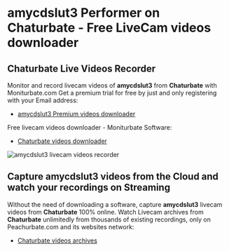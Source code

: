 # amycdslut3 Performer on Chaturbate - Free LiveCam videos downloader

## Chaturbate Live Videos Recorder

Monitor and record livecam videos of **amycdslut3** from **Chaturbate** with Moniturbate.com
Get a premium trial for free by just and only registering with your Email address:
* [amycdslut3 Premium videos downloader](https://moniturbate.com/request-demo-licence-key.html)

Free livecam videos downloader - Moniturbate Software:
* [Chaturbate videos downloader](https://moniturbate.com/moniturbate-download-software.html)

![amycdslut3 livecam videos recorder](https://peachurnet.com/templates/moniturbate-software.png)


## Capture amycdslut3 videos from the Cloud and watch your recordings on Streaming

Without the need of downloading a software, capture **amycdslut3** livecam videos from **Chaturbate** 100% online.
Watch Livecam archives from **Chaturbate** unlimitedly from thousands of existing recordings, only on Peachurbate.com and its websites network:
* [Chaturbate videos archives](https://peachurnet.com/)
